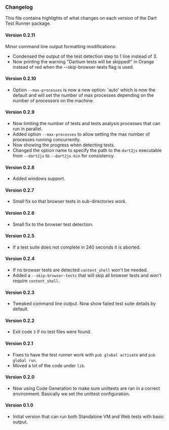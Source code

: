 ### Changelog ###

This file contains highlights of what changes on each version of the Dart Test
Runner package.

#### Version 0.2.11 ####

Minor command line output formatting modifications:
- Condensed the output of the test detection step to 1 line instead of 3.
- Now printing the warning "Dartium tests will be skipped!" in Orange instead of
  red when the --skip-browser-tests flag is used.

#### Version 0.2.10 ####

- Option `--max-processes` is now a new option: 'auto' which is now the default
  and will set the number of max processes depending on the number of processors
  on the machine.

#### Version 0.2.9 ####

- Now limiting the number of tests and tests analysis processes that can run in
  parallel.
- Added option `--max-processes` to allow setting the max number of processes
  running concurrently.
- Now showing the progress when detecting tests.
- Changed the option name to specify the path to the `dart2js` executable from
  `--dart2js` to `--dart2js-bin` for consistency.

#### Version 0.2.8 ####

- Added windows support.

#### Version 0.2.7 ####

- Small fix so that browser tests in sub-directories work.

#### Version 0.2.6 ####

- Small fix to the browser test detection.

#### Version 0.2.5 ####

- If a test suite does not complete in 240 seconds it is aborted.

#### Version 0.2.4 ####

- If no browser tests are detected `content_shell` won't be needed.
- Added a `--skip-browser-tests` that will skip all browser tests and won't
  require `content_shell`.

#### Version 0.2.3 ####

- Tweaked command line output. Now show failed test suite details by default.

#### Version 0.2.2 ####

- Exit code `3` if no test files were found.

#### Version 0.2.1 ####

- Fixes to have the test runner work with `pub global activate` and `pub global
  run`.
- Moved a lot of the code under `lib`.

#### Version 0.2.0 ####

- Now using Code Generation to make sure unittests are ran in a correct
  environment. Basically we set the unittest configuration.

#### Version 0.1.0 ####

- Initial version that can run both Standalone VM and Web tests with basic
  output.
